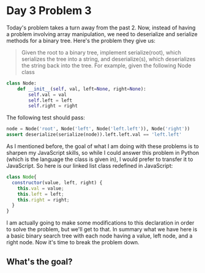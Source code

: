# Day 3 Problem 3
Today's problem takes a turn away from the past 2. Now, instead of having a problem involving array manipulation, we need to deserialize
and serialize methods for a binary tree. Here's the problem they give us:
> Given the root to a binary tree, implement serialize(root), which serializes the tree into a string, and deserialize(s), which deserializes the string back into the tree.
For example, given the following Node class

``` python
class Node:
    def __init__(self, val, left=None, right=None):
        self.val = val
        self.left = left
        self.right = right
```
The following test should pass:
``` python
node = Node('root', Node('left', Node('left.left')), Node('right'))
assert deserialize(serialize(node)).left.left.val == 'left.left'
```

As I mentioned before, the goal of what I am doing with these problems is to sharpen my JavaScript skills, so while I could answer this problem in
Python (which is the language the class is given in), I would prefer to transfer it to JavaScript. So here is our linked list class redefined in 
JavaScript:
``` javascript
class Node{
  constructor(value, left, right) {
    this.val = value;
    this.left = left;
    this.right = right;
  }
}
```
I am actually going to make some modifications to this declaration in order to solve the problem, but we'll get to that. In summary what we have here
is a basic binary search tree with each node having a value, left node, and a right node. Now it's time to break the problem down.

## What's the goal?